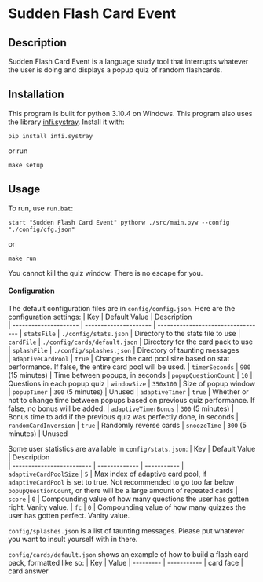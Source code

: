 # Sudden Flash Card Event

## Description 
Sudden Flash Card Event is a language study tool that interrupts whatever the user is doing and displays a popup quiz of random flashcards.

## Installation
This program is built for python 3.10.4 on Windows. 
This program also uses the library [infi.systray]("https://github.com/Infinidat/infi.systray"). Install it with:
```
pip install infi.systray
```
or run 
```
make setup
```

## Usage
To run, use `run.bat`:
```batch
start "Sudden Flash Card Event" pythonw ./src/main.pyw --config "./config/cfg.json"
```
or
```
make run
```
You cannot kill the quiz window. There is no escape for you.

#### Configuration

The default configuration files are in `config/config.json`. Here are the configuration settings:
| Key                   | Default Value                 | Description                        
| --------------------- | ---------------------         | ---------------------------------- 
| `statsFile`           | `./config/stats.json`         | Directory to the stats file to use 
| `cardFile`            | `./config/cards/default.json` | Directory for the card pack to use 
| `splashFile`          | `./config/splashes.json`      | Directory of taunting messages     
| `adaptiveCardPool`    | `true`                        | Changes the card pool size based on stat performance. If false, the entire card pool will be used.
| `timerSeconds`        | `900` (15 minutes)            | Time between popups, in seconds
| `popupQuestionCount`  | `10`                          | Questions in each popup quiz
| `windowSize`          | `350x100`                     | Size of popup window
| `popupTimer`          | `300` (5 minutes)             | Unused
| `adaptiveTimer`       | `true`                        | Whether or not to change time between popups based on previous quiz performance. If false, no bonus will be added.
| `adaptiveTimerBonus`  | `300` (5 minutes)             | Bonus time to add if the previous quiz was perfectly done, in seconds
| `randomCardInversion` | `true`                        | Randomly reverse cards
| `snoozeTime`          | `300` (5 minutes)             | Unused

Some user statistics are available in `config/stats.json`:
| Key                       | Default Value | Description   
| ------------------------- | ------------- | -----------
| `adaptiveCardPoolSize`    | `5`           | Max index of adaptive card pool, if `adaptiveCardPool` is set to true. Not recommended to go too far below `popupQuestionCount`, or there will be a large amount of repeated cards
| `score`                   | `0`           | Compounding value of how many questions the user has gotten right. Vanity value.
| `fc`                   | `0`           | Compounding value of how many quizzes the user has gotten perfect. Vanity value.

`config/splashes.json` is a list of taunting messages. Please put whatever you want to insult yourself with in there.

`config/cards/default.json` shows an example of how to build a flash card pack, formatted like so:
| Key       | Value 
| --------- | -----------
| card face | card answer
